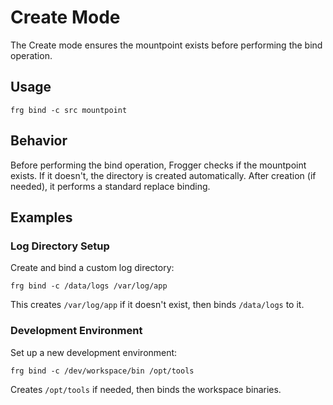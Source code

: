 # Create Mode

The Create mode ensures the mountpoint exists before performing the bind operation.

## Usage

```shell
frg bind -c src mountpoint
```

## Behavior

Before performing the bind operation, Frogger checks if the mountpoint exists. If it doesn't, the directory is created automatically. After creation (if needed), it performs a standard replace binding.

## Examples

### Log Directory Setup

Create and bind a custom log directory:

```shell
frg bind -c /data/logs /var/log/app
```

This creates `/var/log/app` if it doesn't exist, then binds `/data/logs` to it.

### Development Environment

Set up a new development environment:

```shell
frg bind -c /dev/workspace/bin /opt/tools
```

Creates `/opt/tools` if needed, then binds the workspace binaries.
